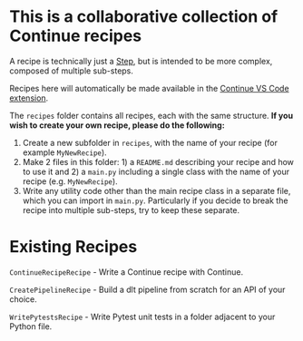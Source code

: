 # This is a collaborative collection of Continue recipes

A recipe is technically just a [Step](../steps/README.md), but is intended to be more complex, composed of multiple sub-steps.

Recipes here will automatically be made available in the [Continue VS Code extension](https://marketplace.visualstudio.com/items?itemName=Continue.continue).

The `recipes` folder contains all recipes, each with the same structure. **If you wish to create your own recipe, please do the following:**

1. Create a new subfolder in `recipes`, with the name of your recipe (for example `MyNewRecipe`).
2. Make 2 files in this folder: 1) a `README.md` describing your recipe and how to use it and 2) a `main.py` including a single class with the name of your recipe (e.g. `MyNewRecipe`).
3. Write any utility code other than the main recipe class in a separate file, which you can import in `main.py`. Particularly if you decide to break the recipe into multiple sub-steps, try to keep these separate.

# Existing Recipes

`ContinueRecipeRecipe` - Write a Continue recipe with Continue.

`CreatePipelineRecipe` - Build a dlt pipeline from scratch for an API of your choice.

`WritePytestsRecipe` - Write Pytest unit tests in a folder adjacent to your Python file.
